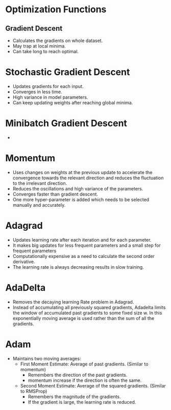 

# Optimization Functions

## Gradient Descent
- Calculates the gradients on whole dataset.
- May trap at local minima.
- Can take long to reach optimal.

# Stochastic Gradient Descent
- Updates gradients for each input.
- Converges in less time.
- High variance in model parameters.
- Can keep updating weights after reaching global minima.

# Minibatch Gradient Descent
-

# Momentum
- Uses changes on weights at the previous update to accelerate the 
convergence towards the relevant 
direction and reduces the fluctuation to the irrelevant direction.
- Reduces the oscillations and high variance of the parameters.
- Converges faster than gradient descent.
- One more hyper-parameter is added which needs to be selected manually and accurately.

# Adagrad
- Updates learning rate after each iteration and for each parameter.
- It makes big updates for less frequent parameters and a small step for 
frequent parameters
- Computationally expensive as a need to calculate the second order derivative.
- The learning rate is always decreasing results in slow training.

# AdaDelta

- Removes the decaying learning Rate problem in Adagrad.
- Instead of accumulating all previously squared gradients, 
Adadelta limits the window of accumulated past gradients to some fixed size w. 
In this exponentially moving average is used rather than the sum of all the gradients.

# Adam
- Maintains two moving averages:
  - First Moment Estimate: Average of past gradients. (Similar to momentum)
    - Remembers the direction of the past gradients.
    - momentum increase if the direction is often the same.
  - Second Moment Estimate: Average of the squared gradients. (Similar to RMSProp)
    - Remembers the magnitude of the gradients.
    - If the gradient is large, the learning rate is reduced.